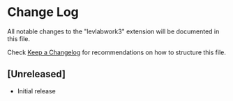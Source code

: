 # Change Log

All notable changes to the "levlabwork3" extension will be documented in this file.

Check [Keep a Changelog](http://keepachangelog.com/) for recommendations on how to structure this file.

## [Unreleased]

- Initial release